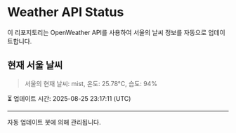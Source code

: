 
# Weather API Status

이 리포지토리는 OpenWeather API를 사용하여 서울의 날씨 정보를 자동으로 업데이트합니다.

## 현재 서울 날씨
> 서울의 현재 날씨: mist, 온도: 25.78°C, 습도: 94%

⏳ 업데이트 시간: 2025-08-25 23:17:11 (UTC)

---
자동 업데이트 봇에 의해 관리됩니다.
